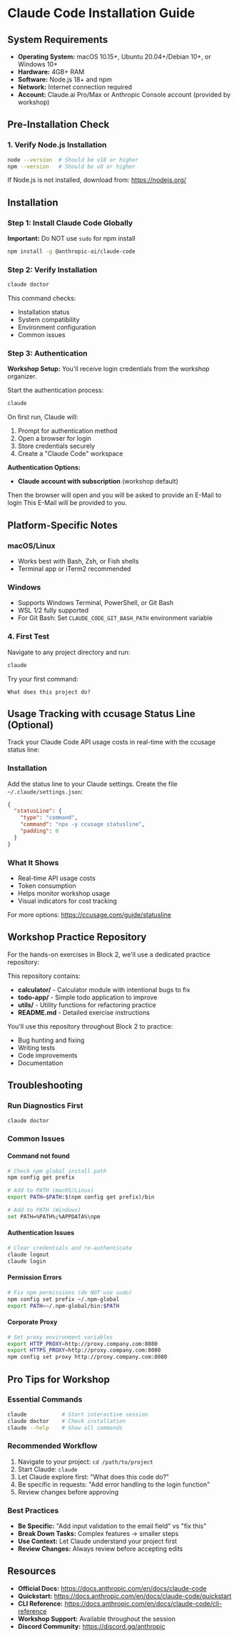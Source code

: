 # Claude Code Installation Guide

## System Requirements
- **Operating System:** macOS 10.15+, Ubuntu 20.04+/Debian 10+, or Windows 10+
- **Hardware:** 4GB+ RAM
- **Software:** Node.js 18+ and npm
- **Network:** Internet connection required
- **Account:** Claude.ai Pro/Max or Anthropic Console account (provided by workshop)

## Pre-Installation Check

### 1. Verify Node.js Installation
```bash
node --version  # Should be v18 or higher
npm --version   # Should be v8 or higher
```

If Node.js is not installed, download from: https://nodejs.org/

## Installation

### Step 1: Install Claude Code Globally

**Important:** Do NOT use `sudo` for npm install

```bash
npm install -g @anthropic-ai/claude-code
```

### Step 2: Verify Installation
```bash
claude doctor
```

This command checks:
- Installation status
- System compatibility
- Environment configuration
- Common issues

### Step 3: Authentication

**Workshop Setup:** You'll receive login credentials from the workshop organizer.

Start the authentication process:
```bash
claude
```

On first run, Claude will:
1. Prompt for authentication method
2. Open a browser for login
3. Store credentials securely
4. Create a "Claude Code" workspace

**Authentication Options:**
- **Claude account with subscription** (workshop default)

Then the browser will open and you will be asked to provide an E-Mail to login
This E-Mail will be provided to you.

## Platform-Specific Notes

### macOS/Linux
- Works best with Bash, Zsh, or Fish shells
- Terminal app or iTerm2 recommended

### Windows
- Supports Windows Terminal, PowerShell, or Git Bash
- WSL 1/2 fully supported
- For Git Bash: Set `CLAUDE_CODE_GIT_BASH_PATH` environment variable

### 4. First Test
Navigate to any project directory and run:
```bash
claude
```

Try your first command:
```
What does this project do?
```

## Usage Tracking with ccusage Status Line (Optional)

Track your Claude Code API usage costs in real-time with the ccusage status line:

### Installation

Add the status line to your Claude settings. Create the file `~/.claude/settings.json`:

```json
{
  "statusLine": {
    "type": "command",
    "command": "npx -y ccusage statusline",
    "padding": 0
  }
}
```

### What It Shows
- Real-time API usage costs
- Token consumption
- Helps monitor workshop usage
- Visual indicators for cost tracking

For more options: https://ccusage.com/guide/statusline

## Workshop Practice Repository

For the hands-on exercises in Block 2, we'll use a dedicated practice repository:


This repository contains:
- **calculator/** - Calculator module with intentional bugs to fix
- **todo-app/** - Simple todo application to improve
- **utils/** - Utility functions for refactoring practice
- **README.md** - Detailed exercise instructions

You'll use this repository throughout Block 2 to practice:
- Bug hunting and fixing
- Writing tests
- Code improvements
- Documentation


## Troubleshooting

### Run Diagnostics First
```bash
claude doctor
```

### Common Issues

#### Command not found
```bash
# Check npm global install path
npm config get prefix

# Add to PATH (macOS/Linux)
export PATH=$PATH:$(npm config get prefix)/bin

# Add to PATH (Windows)
set PATH=%PATH%;%APPDATA%\npm
```

#### Authentication Issues
```bash
# Clear credentials and re-authenticate
claude logout
claude login
```

#### Permission Errors
```bash
# Fix npm permissions (do NOT use sudo)
npm config set prefix ~/.npm-global
export PATH=~/.npm-global/bin:$PATH
```

#### Corporate Proxy
```bash
# Set proxy environment variables
export HTTP_PROXY=http://proxy.company.com:8080
export HTTPS_PROXY=http://proxy.company.com:8080
npm config set proxy http://proxy.company.com:8080
```

## Pro Tips for Workshop

### Essential Commands
```bash
claude           # Start interactive session
claude doctor    # Check installation
claude --help    # Show all commands
```

### Recommended Workflow
1. Navigate to your project: `cd /path/to/project`
2. Start Claude: `claude`
3. Let Claude explore first: "What does this code do?"
4. Be specific in requests: "Add error handling to the login function"
5. Review changes before approving

### Best Practices
- **Be Specific:** "Add input validation to the email field" vs "fix this"
- **Break Down Tasks:** Complex features → smaller steps
- **Use Context:** Let Claude understand your project first
- **Review Changes:** Always review before accepting edits



## Resources

- **Official Docs:** https://docs.anthropic.com/en/docs/claude-code
- **Quickstart:** https://docs.anthropic.com/en/docs/claude-code/quickstart
- **CLI Reference:** https://docs.anthropic.com/en/docs/claude-code/cli-reference
- **Workshop Support:** Available throughout the session
- **Discord Community:** https://discord.gg/anthropic